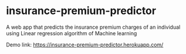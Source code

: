 # insurance-premium-predictor
A web app that predicts the insurance premium charges of an individual using Linear regression algorithm of Machine learning

Demo link: https://insurance-premium-predictor.herokuapp.com/
